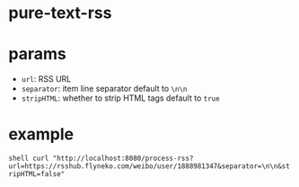 # pure-text-rss

# params

- `url`: RSS URL
- `separator`: item line separator default to `\n\n`
- `stripHTML`: whether to strip HTML tags default to `true`

# example

`shell
curl "http://localhost:8080/process-rss?url=https://rsshub.flyneko.com/weibo/user/1888981347&separator=\n\n&stripHTML=false"
`
